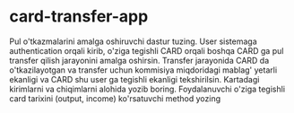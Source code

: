 # card-transfer-app

Pul o'tkazmalarini amalga oshiruvchi dastur tuzing. 
User sistemaga authentication orqali kirib, o'ziga tegishli CARD orqali boshqa CARD ga pul transfer qilish jarayonini amalga oshirsin. 
Transfer jarayonida CARD da o'tkazilayotgan va transfer uchun kommisiya miqdoridagi mablag' yetarli ekanligi va CARD shu user ga tegishli ekanligi tekshirilsin. 
Kartadagi kirimlarni va chiqimlarni alohida yozib boring. 
Foydalanuvchi o'ziga tegishli card tarixini (output, income) ko'rsatuvchi method yozing
